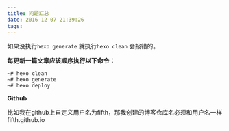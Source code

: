 ```yaml
---
title: 问题汇总
date: 2016-12-07 21:39:26
tags:
---
```




如果没执行`hexo generate` 就执行`hexo clean` 会报错的。

**每更新一篇文章应该顺序执行以下命令：**

```
~# hexo clean
~# hexo generate
~# hexo deploy
```



**Github**

比如我在github上自定义用户名为fifth，那我创建的博客仓库名必须和用户名一样fifth.github.io